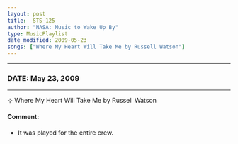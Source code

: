 ```yaml
---
layout: post
title:  STS-125
author: "NASA: Music to Wake Up By"
type: MusicPlaylist
date_modified: 2009-05-23
songs: ["Where My Heart Will Take Me by Russell Watson"]
---
```


----
### DATE: May 23, 2009
----
⊹ Where My Heart Will Take Me by Russell Watson

#### Comment:
* It was played for the entire crew.



<br/>
<center>
	<a target="_blank"
	   href="https://twitter.com/intent/tweet?hashtags=Space,NASA,Playlist,NASAWakeupCalls,SpaceProgram&text={{ page.author}}, '{{ page.songs.first }}' {{ page.title }}, {{ page.date | date: '%B %d, %Y' }}. {{ site.url }}{{ page.url }} @nasawakeupcalls">
	   <i class="fab fa-twitter" alt="Tweet this page" style="font-size: 1.3em;"></i>
	</a>
	&nbsp; 	<i class="fas fa-user-astronaut" style="font-size: 1.5em;"></i> &nbsp;
    <a type="amzn" search="'Where My Heart Will Take Me by Russell Watson'" category="popular music">
        <i class="fab fa-amazon" style="font-size: 1.3em;"></i>
    </a>
</center>
